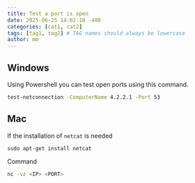 ```yaml
---
title: Test a port is open
date: 2025-06-25 14:02:10 -400
categories: [cat1, cat2]
tags: [tag1, tag2] # TAG names should always be lowercase
author: mm
---
```

## Windows
Using Powershell you can test open ports using this command.
```bash
test-netconnection -ComputerName 4.2.2.1 -Port 53
```

## Mac
If the installation of `netcat` is needed 
```
sudo apt-get install netcat
```

Command
```bash
nc -vz <IP> <PORT>
```